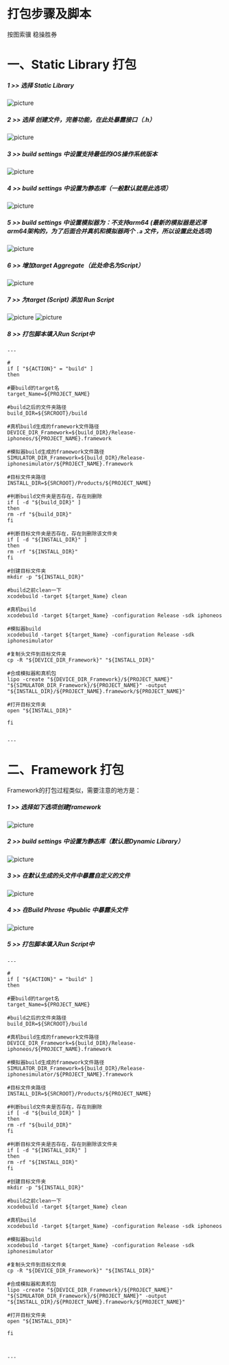 # 打包步骤及脚本
按图索骥 稳操胜券

# 一、Static Library 打包


##### 1 >> 选择 Static Library
![picture](sl--1.png)


##### 2 >> 选择 创建文件，完善功能，在此处暴露接口（.h）
![picture](sl--2.png)


##### 3 >> build settings 中设置支持最低的iOS操作系统版本
![picture](sl--3.png)


##### 4 >> build settings 中设置为静态库（一般默认就是此选项）
![picture](sl--4.png)

##### 5 >> build settings 中设置模拟器为：不支持arm64 (最新的模拟器是迟滞arm64架构的，为了后面合并真机和模拟器两个 `.a` 文件，所以设置此处选项)
![picture](sl--5.png)

##### 6 >> 增加target Aggregate（此处命名为Script）
![picture](sl--6.png)

##### 7 >> 为target (Script) 添加 Run Script
![picture](sl--7.png)
![picture](sl--8.png)


##### 8 >> 打包脚本填入Run Script中
```
---

#
if [ "${ACTION}" = "build" ]
then

#要build的target名
target_Name=${PROJECT_NAME}

#build之后的文件夹路径
build_DIR=${SRCROOT}/build

#真机build生成的framework文件路径
DEVICE_DIR_Framework=${build_DIR}/Release-iphoneos/${PROJECT_NAME}.framework

#模拟器build生成的framework文件路径
SIMULATOR_DIR_Framework=${build_DIR}/Release-iphonesimulator/${PROJECT_NAME}.framework

#目标文件夹路径
INSTALL_DIR=${SRCROOT}/Products/${PROJECT_NAME}

#判断build文件夹是否存在，存在则删除
if [ -d "${build_DIR}" ]
then
rm -rf "${build_DIR}"
fi

#判断目标文件夹是否存在，存在则删除该文件夹
if [ -d "${INSTALL_DIR}" ]
then
rm -rf "${INSTALL_DIR}"
fi

#创建目标文件夹
mkdir -p "${INSTALL_DIR}"

#build之前clean一下
xcodebuild -target ${target_Name} clean

#真机build
xcodebuild -target ${target_Name} -configuration Release -sdk iphoneos

#模拟器build
xcodebuild -target ${target_Name} -configuration Release -sdk iphonesimulator

#复制头文件到目标文件夹
cp -R "${DEVICE_DIR_Framework}" "${INSTALL_DIR}"

#合成模拟器和真机包
lipo -create "${DEVICE_DIR_Framework}/${PROJECT_NAME}" "${SIMULATOR_DIR_Framework}/${PROJECT_NAME}" -output "${INSTALL_DIR}/${PROJECT_NAME}.framework/${PROJECT_NAME}"

#打开目标文件夹
open "${INSTALL_DIR}"

fi


---
```





# 二、Framework 打包
Framework的打包过程类似，需要注意的地方是：
##### 1 >> 选择如下选项创建framework
![picture](framework-1.png)
 
##### 2 >> build settings 中设置为静态库（默认是Dynamic Library）
![picture](sl--4.png)

##### 3 >> 在默认生成的头文件中暴露自定义的文件
![picture](framework-2.png)

##### 4 >> 在Build Phrase 中public 中暴露头文件
![picture](framework-3.png)

##### 5 >> 打包脚本填入Run Script中
```
---

#
if [ "${ACTION}" = "build" ]
then

#要build的target名
target_Name=${PROJECT_NAME}

#build之后的文件夹路径
build_DIR=${SRCROOT}/build

#真机build生成的framework文件路径
DEVICE_DIR_Framework=${build_DIR}/Release-iphoneos/${PROJECT_NAME}.framework

#模拟器build生成的framework文件路径
SIMULATOR_DIR_Framework=${build_DIR}/Release-iphonesimulator/${PROJECT_NAME}.framework

#目标文件夹路径
INSTALL_DIR=${SRCROOT}/Products/${PROJECT_NAME}

#判断build文件夹是否存在，存在则删除
if [ -d "${build_DIR}" ]
then
rm -rf "${build_DIR}"
fi

#判断目标文件夹是否存在，存在则删除该文件夹
if [ -d "${INSTALL_DIR}" ]
then
rm -rf "${INSTALL_DIR}"
fi

#创建目标文件夹
mkdir -p "${INSTALL_DIR}"

#build之前clean一下
xcodebuild -target ${target_Name} clean

#真机build
xcodebuild -target ${target_Name} -configuration Release -sdk iphoneos

#模拟器build
xcodebuild -target ${target_Name} -configuration Release -sdk iphonesimulator

#复制头文件到目标文件夹
cp -R "${DEVICE_DIR_Framework}" "${INSTALL_DIR}"

#合成模拟器和真机包
lipo -create "${DEVICE_DIR_Framework}/${PROJECT_NAME}" "${SIMULATOR_DIR_Framework}/${PROJECT_NAME}" -output "${INSTALL_DIR}/${PROJECT_NAME}.framework/${PROJECT_NAME}"

#打开目标文件夹
open "${INSTALL_DIR}"

fi



---
```


